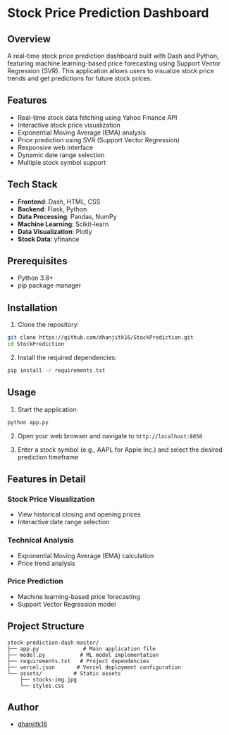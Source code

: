 # Stock Price Prediction Dashboard

## Overview
A real-time stock price prediction dashboard built with Dash and Python, featuring machine learning-based price forecasting using Support Vector Regression (SVR). This application allows users to visualize stock price trends and get predictions for future stock prices.

## Features
- Real-time stock data fetching using Yahoo Finance API
- Interactive stock price visualization
- Exponential Moving Average (EMA) analysis
- Price prediction using SVR (Support Vector Regression)
- Responsive web interface
- Dynamic date range selection
- Multiple stock symbol support

## Tech Stack
- **Frontend**: Dash, HTML, CSS
- **Backend**: Flask, Python
- **Data Processing**: Pandas, NumPy
- **Machine Learning**: Scikit-learn
- **Data Visualization**: Plotly
- **Stock Data**: yfinance

## Prerequisites
- Python 3.8+
- pip package manager

## Installation

1. Clone the repository:
```bash
git clone https://github.com/dhanjitk16/StockPrediction.git
cd StockPrediction
```

2. Install the required dependencies:
```bash
pip install -r requirements.txt
```

## Usage

1. Start the application:
```bash
python app.py
```

2. Open your web browser and navigate to `http://localhost:8050`

3. Enter a stock symbol (e.g., AAPL for Apple Inc.) and select the desired prediction timeframe

## Features in Detail

### Stock Price Visualization
- View historical closing and opening prices
- Interactive date range selection

### Technical Analysis
- Exponential Moving Average (EMA) calculation
- Price trend analysis

### Price Prediction
- Machine learning-based price forecasting
- Support Vector Regression model

## Project Structure
```
stock-prediction-dash-master/
├── app.py              # Main application file
├── model.py           # ML model implementation
├── requirements.txt   # Project dependencies
├── vercel.json       # Vercel deployment configuration
└── assets/          # Static assets
    ├── stocks-img.jpg
    └── styles.css
```


## Author
- [dhanjitk16](https://github.com/dhanjitk16)

